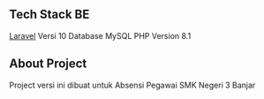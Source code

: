 ## Tech Stack BE

[Laravel](https://laravel.com/docs/10.x) Versi 10
Database MySQL
PHP Version 8.1

## About Project

Project versi ini dibuat untuk Absensi Pegawai SMK Negeri 3 Banjar
